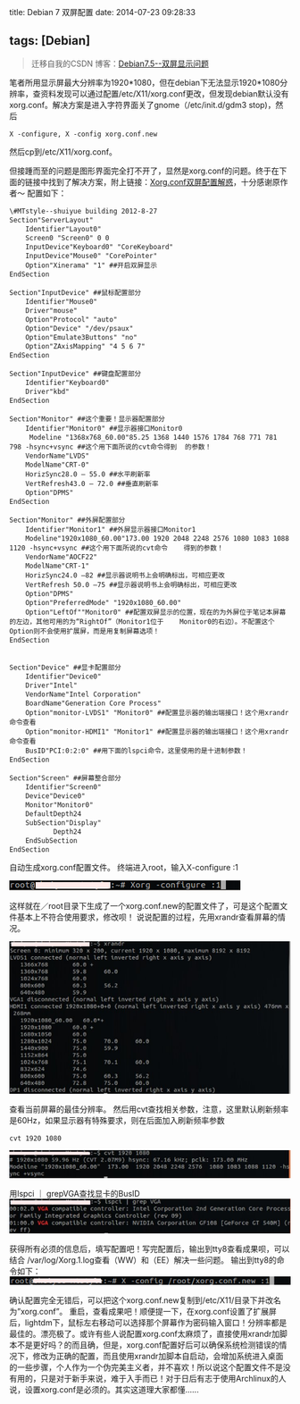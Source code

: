 title: Debian 7 双屏配置
date: 2014-07-23 09:28:33

tags: [Debian]
---

> 迁移自我的CSDN 博客：[Debian7.5--双屏显示问题](http://blog.csdn.net/sulxxy/article/details/38307639)

笔者所用显示屏最大分辨率为1920\*1080，但在debian下无法显示1920\*1080分辨率，查资料发现可以通过配置/etc/X11/xorg.conf更改，但发现debian默认没有xorg.conf。解决方案是进入字符界面关了gnome（/etc/init.d/gdm3 stop)，然后

    X -configure, X -config xorg.conf.new
然后cp到/etc/X11/xorg.conf。
<!-- more -->
但接踵而至的问题是图形界面完全打不开了，显然是xorg.conf的问题。终于在下面的链接中找到了解决方案，附上链接：[Xorg.conf双屏配置解惑](http://blog.sina.com.cn/s/blog_7cd2354e01018s9j.html)，十分感谢原作者～
配置如下：

	\#MTstyle--shuiyue building 2012-8-27
	Section"ServerLayout"
	    Identifier"Layout0"
	    Screen0 "Screen0" 0 0
	    InputDevice"Keyboard0" "CoreKeyboard"
	    InputDevice"Mouse0" "CorePointer"
	    Option"Xinerama" "1" ##开启双屏显示
	EndSection
	
	Section"InputDevice" ##鼠标配置部分
	    Identifier"Mouse0"
	    Driver"mouse"
	    Option"Protocol" "auto"
	    Option"Device" "/dev/psaux"
	    Option"Emulate3Buttons" "no"
	    Option"ZAxisMapping" "4 5 6 7"
	EndSection
	
	Section"InputDevice" ##键盘配置部分
	    Identifier"Keyboard0"
	    Driver"kbd"
	EndSection
	
	Section"Monitor" ##这个重要！显示器配置部分
	    Identifier"Monitor0" ##显示器接口Monitor0
	     Modeline "1368x768_60.00"85.25 1368 1440 1576 1784 768 771 781 798 -hsync+vsync ##这个用下面所说的cvt命令得到	的参数！
	    VendorName"LVDS"
	    ModelName"CRT-0"
	    HorizSync28.0 – 55.0 ##水平刷新率
	    VertRefresh43.0 – 72.0 ##垂直刷新率
	    Option"DPMS"
	EndSection
	 
	Section"Monitor" ##外屏配置部分
	    Identifier"Monitor1" ##外屏显示器接口Monitor1
	    Modeline"1920x1080_60.00"173.00 1920 2048 2248 2576 1080 1083 1088 1120 -hsync+vsync ##这个用下面所说的cvt命令	得到的参数！
	    VendorName"AOCF22"
	    ModelName"CRT-1"
	    HorizSync24.0 –82 ##显示器说明书上会明确标出，可相应更改
	    VertRefresh 50.0 –75 ##显示器说明书上会明确标出，可相应更改
	    Option"DPMS"
	    Option"PreferredMode" "1920x1080_60.00"
	    Option"LeftOf""Monitor0" ##配置双屏显示的位置，现在的为外屏位于笔记本屏幕的左边，其他可用的为“RightOf”（Monitor1位于	Monitor0的右边）。不配置这个Option则不会使用扩展屏，而是用复制屏幕选项！
	EndSection
	
	
	Section"Device" ##显卡配置部分
	    Identifier"Device0"
	    Driver"Intel"
	    VendorName"Intel Corporation"
	    BoardName"Generation Core Process"
	    Option"monitor-LVDS1" "Monitor0" ##配置显示器的输出端接口！这个用xrandr命令查看
	    Option"monitor-HDMI1" "Monitor1" ##配置显示器的输出端接口！这个用xrandr命令查看
	    BusID"PCI:0:2:0" ##用下面的lspci命令，这里使用的是十进制参数！
	EndSection
	
	Section"Screen" ##屏幕整合部分
	    Identifier"Screen0"
	    Device"Device0"
	    Monitor"Monitor0"
	    DefaultDepth24
	    SubSection"Display"
	           Depth24
	    EndSubSection
	EndSection

自动生成xorg.conf配置文件。
终端进入root，输入X-configure :1

![](/img/x1.jpg)

这样就在／root目录下生成了一个xorg.conf.new的配置文件了，可是这个配置文件基本上不符合使用要求，修改呗！
说说配置的过程，先用xrandr查看屏幕的情况。

![](/img/x2.jpg)

查看当前屏幕的最佳分辨率。
然后用cvt查找相关参数，注意，这里默认刷新频率是60Hz，如果显示器有特殊要求，则在后面加入刷新频率参数

	cvt 1920 1080
![](/img/x3.jpg)

用lspci ｜ grepVGA查找显卡的BusID
![](/img/x5.jpg)

获得所有必须的信息后，填写配置吧！写完配置后，输出到tty8查看成果呗，可以结合
/var/log/Xorg.1.log查看（WW）和（EE）解决一些问题。
输出到tty8的命令如下：
![](/img/x4.jpg)

确认配置完全无错后，可以把这个xorg.conf.new复制到/etc/X11/目录下并改名为”xorg.conf”。
重启，查看成果吧！顺便提一下，在xorg.conf设置了扩展屏后，lightdm下，鼠标左右移动可以选择那个屏幕作为密码输入窗口！分辨率都是最佳的。漂亮极了。或许有些人说配置xorg.conf太麻烦了，直接使用xrandr加脚本不是更好吗？的而且确，但是，xorg.conf配置好后可以确保系统检测错误的情况下，修改为正确的配置，而且使用xrandr加脚本自启动，会增加系统进入桌面的一些步骤，个人作为一个伪完美主义者，并不喜欢！所以说这个配置文件不是没有用的，只是对于新手来说，难于入手而已！对于日后有志于使用Archlinux的人说，设置xorg.conf是必须的。其实这道理大家都懂......



